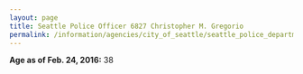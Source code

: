 ```yaml
---
layout: page
title: Seattle Police Officer 6827 Christopher M. Gregorio
permalink: /information/agencies/city_of_seattle/seattle_police_department/copbook/6827/
---
```


**Age as of Feb. 24, 2016:** 38
